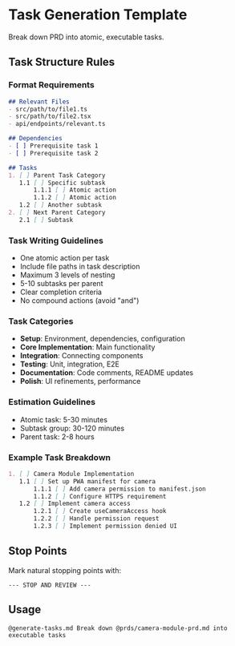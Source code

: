 # Task Generation Template

Break down PRD into atomic, executable tasks.

## Task Structure Rules

### Format Requirements
```markdown
## Relevant Files
- src/path/to/file1.ts
- src/path/to/file2.tsx
- api/endpoints/relevant.ts

## Dependencies
- [ ] Prerequisite task 1
- [ ] Prerequisite task 2

## Tasks
1. [ ] Parent Task Category
   1.1 [ ] Specific subtask
       1.1.1 [ ] Atomic action
       1.1.2 [ ] Atomic action
   1.2 [ ] Another subtask
2. [ ] Next Parent Category
   2.1 [ ] Subtask
```

### Task Writing Guidelines
- One atomic action per task
- Include file paths in task description
- Maximum 3 levels of nesting
- 5-10 subtasks per parent
- Clear completion criteria
- No compound actions (avoid "and")

### Task Categories
- **Setup**: Environment, dependencies, configuration
- **Core Implementation**: Main functionality
- **Integration**: Connecting components
- **Testing**: Unit, integration, E2E
- **Documentation**: Code comments, README updates
- **Polish**: UI refinements, performance

### Estimation Guidelines
- Atomic task: 5-30 minutes
- Subtask group: 30-120 minutes
- Parent task: 2-8 hours

### Example Task Breakdown
```markdown
1. [ ] Camera Module Implementation
   1.1 [ ] Set up PWA manifest for camera
       1.1.1 [ ] Add camera permission to manifest.json
       1.1.2 [ ] Configure HTTPS requirement
   1.2 [ ] Implement camera access
       1.2.1 [ ] Create useCameraAccess hook
       1.2.2 [ ] Handle permission request
       1.2.3 [ ] Implement permission denied UI
```

## Stop Points
Mark natural stopping points with:
```
--- STOP AND REVIEW ---
```

## Usage
```
@generate-tasks.md Break down @prds/camera-module-prd.md into executable tasks
```